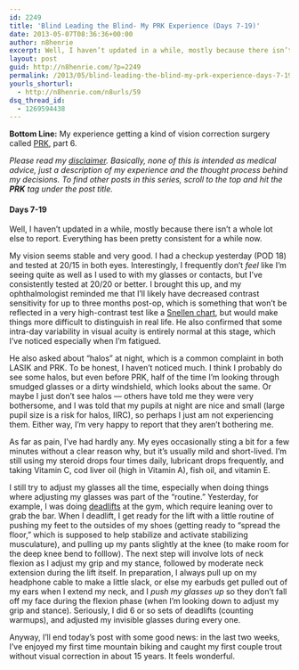 ```yaml
---
id: 2249
title: 'Blind Leading the Blind- My PRK Experience (Days 7-19)'
date: 2013-05-07T08:36:36+00:00
author: n8henrie
excerpt: Well, I haven’t updated in a while, mostly because there isn’t a whole lot else to report. Everything has been pretty consistent for a while now.
layout: post
guid: http://n8henrie.com/?p=2249
permalink: /2013/05/blind-leading-the-blind-my-prk-experience-days-7-19/
yourls_shorturl:
  - http://n8henrie.com/n8urls/59
dsq_thread_id:
  - 1269594438
---
```

**Bottom Line:** My experience getting a kind of vision correction surgery called <a target="_blank" href="http://en.wikipedia.org/wiki/Photorefractive_keratectomy" title="Photorefractive keratectomy - Wikipedia, the free encyclopedia">PRK</a>, part 6. <!--more-->

_Please read my [disclaimer](http://n8henrie.com/disclaimer). Basically, none of this is intended as medical advice, just a description of my experience and the thought process behind my decisions. To find other posts in this series, scroll to the top and hit the **PRK** tag under the post title._

#### Days 7-19

Well, I haven&#8217;t updated in a while, mostly because there isn&#8217;t a whole lot else to report. Everything has been pretty consistent for a while now.

My vision seems stable and very good. I had a checkup yesterday (POD 18) and tested at 20/15 in both eyes. Interestingly, I frequently don&#8217;t _feel_ like I&#8217;m seeing quite as well as I used to with my glasses or contacts, but I&#8217;ve consistently tested at 20/20 or better. I brought this up, and my ophthalmologist reminded me that I&#8217;ll likely have decreased contrast sensitivity for up to three months post-op, which is something that won&#8217;t be reflected in a very high-contrast test like a <a target="_blank" href="http://en.wikipedia.org/wiki/Snellen_chart" title="Snellen chart">Snellen chart</a>, but would make things more difficult to distinguish in real life. He also confirmed that some intra-day variability in visual acuity is entirely normal at this stage, which I&#8217;ve noticed especially when I&#8217;m fatigued.

He also asked about &#8220;halos&#8221; at night, which is a common complaint in both LASIK and PRK. To be honest, I haven&#8217;t noticed much. I think I probably do see some halos, but even before PRK, half of the time I&#8217;m looking through smudged glasses or a dirty windshield, which looks about the same. Or maybe I just don&#8217;t see halos &#8212; others have told me they were very bothersome, and I was told that my pupils at night are nice and small (large pupil size is a risk for halos, IIRC), so perhaps I just am not experiencing them. Either way, I&#8217;m very happy to report that they aren&#8217;t bothering me.

As far as pain, I&#8217;ve had hardly any. My eyes occasionally sting a bit for a few minutes without a clear reason why, but it&#8217;s usually mild and short-lived. I&#8217;m still using my steroid drops four times daily, lubricant drops frequently, and taking Vitamin C, cod liver oil (high in Vitamin A), fish oil, and vitamin E.

I still try to adjust my glasses all the time, especially when doing things where adjusting my glasses was part of the &#8220;routine.&#8221; Yesterday, for example, I was doing <a target="_blank" href="http://www.exrx.net/WeightExercises/ErectorSpinae/BBDeadlift.html" title="Barbell Deadlift - ExRx.net">deadlifts</a> at the gym, which require leaning over to grab the bar. When I deadlift, I get ready for the lift with a little routine of pushing my feet to the outsides of my shoes (getting ready to &#8220;spread the floor,&#8221; which is supposed to help stabilize and activate stabilizing musculature), and pulling up my pants slightly at the knee (to make room for the deep knee bend to folllow). The next step will involve lots of neck flexion as I adjust my grip and my stance, followed by moderate neck extension during the lift itself. In preparation, I always pull up on my headphone cable to make a little slack, or else my earbuds get pulled out of my ears when I extend my neck, and I _push my glasses up_ so they don&#8217;t fall off my face during the flexion phase (when I&#8217;m looking down to adjust my grip and stance). Seriously, I did 6 or so sets of deadlifts (counting warmups), and adjusted my invisible glasses during every one.

Anyway, I&#8217;ll end today&#8217;s post with some good news: in the last two weeks, I&#8217;ve enjoyed my first time mountain biking and caught my first couple trout without visual correction in about 15 years. It feels wonderful.